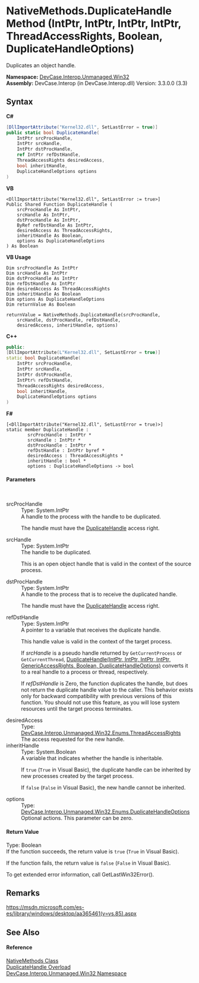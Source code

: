 # NativeMethods.DuplicateHandle Method (IntPtr, IntPtr, IntPtr, IntPtr, ThreadAccessRights, Boolean, DuplicateHandleOptions)
 

Duplicates an object handle.

**Namespace:**&nbsp;<a href="N_DevCase_Interop_Unmanaged_Win32">DevCase.Interop.Unmanaged.Win32</a><br />**Assembly:**&nbsp;DevCase.Interop (in DevCase.Interop.dll) Version: 3.3.0.0 (3.3)

## Syntax

**C#**<br />
``` C#
[DllImportAttribute("Kernel32.dll", SetLastError = true)]
public static bool DuplicateHandle(
	IntPtr srcProcHandle,
	IntPtr srcHandle,
	IntPtr dstProcHandle,
	ref IntPtr refDstHandle,
	ThreadAccessRights desiredAccess,
	bool inheritHandle,
	DuplicateHandleOptions options
)
```

**VB**<br />
``` VB
<DllImportAttribute("Kernel32.dll", SetLastError := true>]
Public Shared Function DuplicateHandle ( 
	srcProcHandle As IntPtr,
	srcHandle As IntPtr,
	dstProcHandle As IntPtr,
	ByRef refDstHandle As IntPtr,
	desiredAccess As ThreadAccessRights,
	inheritHandle As Boolean,
	options As DuplicateHandleOptions
) As Boolean
```

**VB Usage**<br />
``` VB Usage
Dim srcProcHandle As IntPtr
Dim srcHandle As IntPtr
Dim dstProcHandle As IntPtr
Dim refDstHandle As IntPtr
Dim desiredAccess As ThreadAccessRights
Dim inheritHandle As Boolean
Dim options As DuplicateHandleOptions
Dim returnValue As Boolean

returnValue = NativeMethods.DuplicateHandle(srcProcHandle, 
	srcHandle, dstProcHandle, refDstHandle, 
	desiredAccess, inheritHandle, options)
```

**C++**<br />
``` C++
public:
[DllImportAttribute(L"Kernel32.dll", SetLastError = true)]
static bool DuplicateHandle(
	IntPtr srcProcHandle, 
	IntPtr srcHandle, 
	IntPtr dstProcHandle, 
	IntPtr% refDstHandle, 
	ThreadAccessRights desiredAccess, 
	bool inheritHandle, 
	DuplicateHandleOptions options
)
```

**F#**<br />
``` F#
[<DllImportAttribute("Kernel32.dll", SetLastError = true)>]
static member DuplicateHandle : 
        srcProcHandle : IntPtr * 
        srcHandle : IntPtr * 
        dstProcHandle : IntPtr * 
        refDstHandle : IntPtr byref * 
        desiredAccess : ThreadAccessRights * 
        inheritHandle : bool * 
        options : DuplicateHandleOptions -> bool 

```


#### Parameters
&nbsp;<dl><dt>srcProcHandle</dt><dd>Type: System.IntPtr<br />A handle to the process with the handle to be duplicated. 

 The handle must have the <a href="T_DevCase_Interop_Unmanaged_Win32_Enums_ProcessAccessRights">DuplicateHandle</a> access right.</dd><dt>srcHandle</dt><dd>Type: System.IntPtr<br />The handle to be duplicated. 

 This is an open object handle that is valid in the context of the source process.</dd><dt>dstProcHandle</dt><dd>Type: System.IntPtr<br />A handle to the process that is to receive the duplicated handle. 

 The handle must have the <a href="T_DevCase_Interop_Unmanaged_Win32_Enums_ProcessAccessRights">DuplicateHandle</a> access right.</dd><dt>refDstHandle</dt><dd>Type: System.IntPtr<br />A pointer to a variable that receives the duplicate handle. 

 This handle value is valid in the context of the target process. 

 If *srcHandle* is a pseudo handle returned by `GetCurrentProcess` or `GetCurrentThread`, <a href="M_DevCase_Interop_Unmanaged_Win32_NativeMethods_DuplicateHandle">DuplicateHandle(IntPtr, IntPtr, IntPtr, IntPtr, GenericAccessRights, Boolean, DuplicateHandleOptions)</a> converts it to a real handle to a process or thread, respectively. 

 If *refDstHandle* is Zero, the function duplicates the handle, but does not return the duplicate handle value to the caller. This behavior exists only for backward compatibility with previous versions of this function. You should not use this feature, as you will lose system resources until the target process terminates.</dd><dt>desiredAccess</dt><dd>Type: <a href="T_DevCase_Interop_Unmanaged_Win32_Enums_ThreadAccessRights">DevCase.Interop.Unmanaged.Win32.Enums.ThreadAccessRights</a><br />The access requested for the new handle.</dd><dt>inheritHandle</dt><dd>Type: System.Boolean<br />A variable that indicates whether the handle is inheritable. 

 If `true` (`True` in Visual Basic), the duplicate handle can be inherited by new processes created by the target process. 

 If `false` (`False` in Visual Basic), the new handle cannot be inherited.</dd><dt>options</dt><dd>Type: <a href="T_DevCase_Interop_Unmanaged_Win32_Enums_DuplicateHandleOptions">DevCase.Interop.Unmanaged.Win32.Enums.DuplicateHandleOptions</a><br />Optional actions. This parameter can be zero.</dd></dl>

#### Return Value
Type: Boolean<br />If the function succeeds, the return value is `true` (`True` in Visual Basic). 

 If the function fails, the return value is `false` (`False` in Visual Basic). 

 To get extended error information, call GetLastWin32Error().

## Remarks
<a href="https://msdn.microsoft.com/es-es/library/windows/desktop/aa365461(v=vs.85).aspx" target="_blank">https://msdn.microsoft.com/es-es/library/windows/desktop/aa365461(v=vs.85).aspx</a>

## See Also


#### Reference
<a href="T_DevCase_Interop_Unmanaged_Win32_NativeMethods">NativeMethods Class</a><br /><a href="Overload_DevCase_Interop_Unmanaged_Win32_NativeMethods_DuplicateHandle">DuplicateHandle Overload</a><br /><a href="N_DevCase_Interop_Unmanaged_Win32">DevCase.Interop.Unmanaged.Win32 Namespace</a><br />